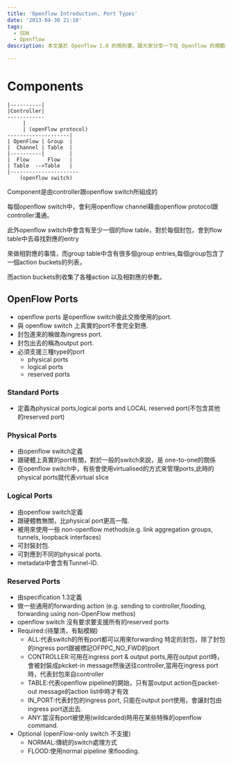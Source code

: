 ```yaml
---
title: 'Openflow Introduction, Port Types'
date: '2013-04-30 21:10'
tags:
  - SDN
  - Openflow
description: 本文基於 Openflow 1.0 的規則書，跟大家分享一下在 Openflow 的規範裡到底什麼叫做 Port, 以及有多少種相關的 Port，在使用上要注意些什麼。

---
```



# Components

	|----------|
	|Controller|
	------------
	     |
	     | (openFlow protocol)
	--------------------|
	| OpenFlow | Group  |
	|  Channel | Table  |
	|----------|        |
	|  Flow      Flow   |
	| Table  -->Table   |
	|----------------------
   		(openflow switch)


Component是由controller跟openflow switch所組成的

每個openflow switch中，會利用openflow channel藉由openflow protocol跟controller溝通。

此外openflow switch中會含有至少一個的flow table，對於每個封包，會到flow table中去尋找對應的entry

來做相對應的事情，而group table中含有很多個group entries,每個group包含了一個action buckets的列表，

而action buckets則收集了各種action 以及相對應的參數。

## OpenFlow Ports
- openflow ports 是openflow switch彼此交換使用的port.
- 與 openflow switch 上真實的port不會完全對應.
- 封包進來的稱做為ingress port.
- 封包出去的稱為output port.
- 必須支援三種type的port
	- physical ports
	- logical ports
	- reserved ports

### Standard Ports
- 定義為physical ports,logical ports and LOCAL reserved port(不包含其他的reserved port)
### Physical Ports
- 由openflow switch定義
- 跟硬體上真實的port有關，對於一般的switch來說，是 one-to-one的關係
- 在openflow switch中，有些會使用virtualised的方式來管理ports,此時的physical ports就代表virtual slice
### Logical Ports
- 由openflow switch定義
- 跟硬體教無關，比physical port更高一階.
- 被用來使用一些 non-openflow methods(e.g. link aggregation groups, tunnels, loopback interfaces)
- 可封裝封包.
- 可對應到不同的physical ports.
- metadata中會含有Tunnel-ID.
### Reserved Ports
- 由specification 1.3定義
- 做一些通用的forwarding action (e.g. sending to controller,flooding, forwarding using non-OpenFlow methos)
- openflow switch 沒有要求要支援所有的reserved ports
- Required:(待釐清，有點模糊)
	- ALL:代表switch的所有port都可以用來forwarding 特定的封包，除了封包的ingress port跟被標記OFPPC_NO_FWD的port
	- CONTROLLER:可用在ingress port & output ports,用在output port時，會被封裝成pkcket-in message然後送往controller,當用在ingress port時，代表封包來自controller
	- TABLE:代表openflow pipeline的開始，只有當output action在packet-out message的action list中時才有效
	- IN_PORT:代表封包的ingress port, 只能在output port使用，會讓封包由ingress port送出去.
	- ANY:當沒有port被使用(wildcarded)時用在某些特殊的openflow command.
- Optional (openFlow-only switch 不支援)
	- NORMAL:傳統的switch處理方式
	- FLOOD:使用normal pipeline 來flooding.

